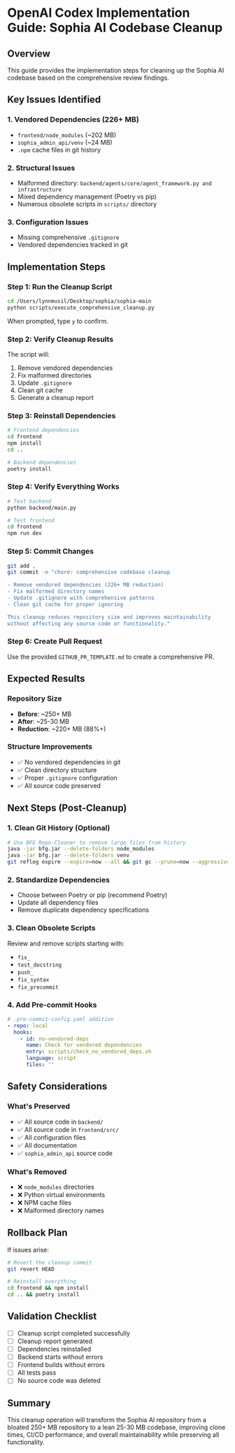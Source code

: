 # OpenAI Codex Implementation Guide: Sophia AI Codebase Cleanup

## Overview
This guide provides the implementation steps for cleaning up the Sophia AI codebase based on the comprehensive review findings.

## Key Issues Identified

### 1. Vendored Dependencies (226+ MB)
- `frontend/node_modules` (~202 MB)
- `sophia_admin_api/venv` (~24 MB)
- `.npm` cache files in git history

### 2. Structural Issues
- Malformed directory: `backend/agents/core/agent_framework.py and infrastructure`
- Mixed dependency management (Poetry vs pip)
- Numerous obsolete scripts in `scripts/` directory

### 3. Configuration Issues
- Missing comprehensive `.gitignore`
- Vendored dependencies tracked in git

## Implementation Steps

### Step 1: Run the Cleanup Script
```bash
cd /Users/lynnmusil/Desktop/sophia/sophia-main
python scripts/execute_comprehensive_cleanup.py
```

When prompted, type `y` to confirm.

### Step 2: Verify Cleanup Results
The script will:
1. Remove vendored dependencies
2. Fix malformed directories
3. Update `.gitignore`
4. Clean git cache
5. Generate a cleanup report

### Step 3: Reinstall Dependencies
```bash
# Frontend dependencies
cd frontend
npm install
cd ..

# Backend dependencies
poetry install
```

### Step 4: Verify Everything Works
```bash
# Test backend
python backend/main.py

# Test frontend
cd frontend
npm run dev
```

### Step 5: Commit Changes
```bash
git add .
git commit -m "chore: comprehensive codebase cleanup

- Remove vendored dependencies (226+ MB reduction)
- Fix malformed directory names
- Update .gitignore with comprehensive patterns
- Clean git cache for proper ignoring

This cleanup reduces repository size and improves maintainability
without affecting any source code or functionality."
```

### Step 6: Create Pull Request
Use the provided `GITHUB_PR_TEMPLATE.md` to create a comprehensive PR.

## Expected Results

### Repository Size
- **Before**: ~250+ MB
- **After**: ~25-30 MB
- **Reduction**: ~220+ MB (88%+)

### Structure Improvements
- ✅ No vendored dependencies in git
- ✅ Clean directory structure
- ✅ Proper `.gitignore` configuration
- ✅ All source code preserved

## Next Steps (Post-Cleanup)

### 1. Clean Git History (Optional)
```bash
# Use BFG Repo-Cleaner to remove large files from history
java -jar bfg.jar --delete-folders node_modules
java -jar bfg.jar --delete-folders venv
git reflog expire --expire=now --all && git gc --prune=now --aggressive
```

### 2. Standardize Dependencies
- Choose between Poetry or pip (recommend Poetry)
- Update all dependency files
- Remove duplicate dependency specifications

### 3. Clean Obsolete Scripts
Review and remove scripts starting with:
- `fix_`
- `test_docstring`
- `push_`
- `fix_syntax`
- `fix_precommit`

### 4. Add Pre-commit Hooks
```yaml
# .pre-commit-config.yaml addition
- repo: local
  hooks:
    - id: no-vendored-deps
      name: Check for vendored dependencies
      entry: scripts/check_no_vendored_deps.sh
      language: script
      files: ''
```

## Safety Considerations

### What's Preserved
- ✅ All source code in `backend/`
- ✅ All source code in `frontend/src/`
- ✅ All configuration files
- ✅ All documentation
- ✅ `sophia_admin_api` source code

### What's Removed
- ❌ `node_modules` directories
- ❌ Python virtual environments
- ❌ NPM cache files
- ❌ Malformed directory names

## Rollback Plan
If issues arise:
```bash
# Revert the cleanup commit
git revert HEAD

# Reinstall everything
cd frontend && npm install
cd .. && poetry install
```

## Validation Checklist
- [ ] Cleanup script completed successfully
- [ ] Cleanup report generated
- [ ] Dependencies reinstalled
- [ ] Backend starts without errors
- [ ] Frontend builds without errors
- [ ] All tests pass
- [ ] No source code was deleted

## Summary
This cleanup operation will transform the Sophia AI repository from a bloated 250+ MB repository to a lean 25-30 MB codebase, improving clone times, CI/CD performance, and overall maintainability while preserving all functionality.

